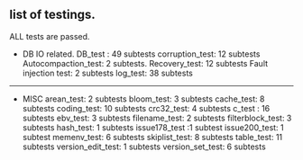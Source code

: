 ## list of testings.

ALL tests are passed.
- DB IO related.
DB_test : 49 subtests
corruption_test: 12 subtests
Autocompaction_test: 2 subtests.
Recovery_test: 12 subtests
Fault injection test: 2 subtests
log_test: 38 subtests

------------------------------------------
- MISC 
arean_test: 2 subtests
bloom_test: 3 subtests
cache_test: 8 subtests
coding_test: 10 subtests
crc32_test: 4 subtests
c_test : 16 subtests
ebv_test: 3 subtests
filename_test: 2 subtests
filterblock_test: 3 subtests
hash_test: 1 subtests
issue178_test :1 subtest
issue200_test: 1 subtest
memenv_test: 6 subtests
skiplist_test: 8 subtests
table_test: 11 subtests
version_edit_test: 1 subtests
version_set_test: 6 subtests
